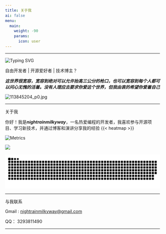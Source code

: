 ```yaml
---
title: 关于我
ai: false
menu:
  main:
    weight: -90
    params:
      icon: user
---
```


---
![Typing SVG](https://readme-typing-svg.demolab.com?font=Fira+Code&size=35&pause=1000&color=FCBFC7&center=%E5%81%87&vCenter=%E5%81%87&repeat=%E7%9C%9F&random=%E5%81%87&width=435&lines=NightRainMilkyWay)

自由开发者 | 开源爱好者 | 技术博主？

***这世界很宽容，宽容到绝对可以允许抬高三公分的枪口，也可以宽容到每个人都可以问心无愧的活着。没有人理应去要求你爱这个世界，但我由衷的希望你爱着自己***


![113845204_p0.jpg](https://img.nightrainmilkyway.cn/img/113845204_p0.jpg)

---

关于我

你好！我是***nightrainmilkyway***，一名热爱编程的开发者，我喜欢参与开源项目、学习新技术，并通过博客和演讲分享我的经验
    {{< heatmap >}}

![Metrics](https://cdn.jsdelivr.net/gh/NightRainMilkyWay/NightRainMilkyWay@main/github-metrics.svg)

![](https://cdn.jsdelivr.net/gh/NightRainMilkyWay/NightRainMilkyWay@main/profile-3d-contrib/profile-season-animate.svg)

<picture>
  <source media="(prefers-color-scheme: dark)" srcset="https://raw.githubusercontent.com/NightRainMilkyWay/NightRainMilkyWay/output/github-contribution-grid-snake-dark.svg">
  <source media="(prefers-color-scheme: light)" srcset="https://raw.githubusercontent.com/NightRainMilkyWay/NightRainMilkyWay/output/github-contribution-grid-snake.svg">
  <img alt="github contribution grid snake animation" src="https://raw.githubusercontent.com/NightRainMilkyWay/NightRainMilkyWay/output/github-contribution-grid-snake.svg">
</picture>

---

与我联系

Gmail : nightrainmilkyway@gmail.com

QQ：   3293811490

---

<!---
NightRainMilkyWay/NightRainMilkyWay is a ✨ special ✨ repository because its `README.md` (this file) appears on your GitHub profile.
You can click the Preview link to take a look at your changes.
--->
